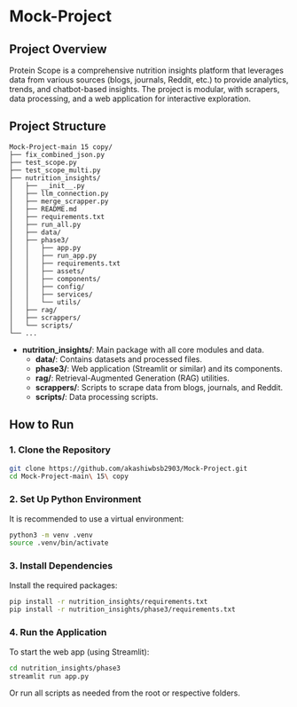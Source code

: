 # Mock-Project

## Project Overview

Protein Scope is a comprehensive nutrition insights platform that leverages data from various sources (blogs, journals, Reddit, etc.) to provide analytics, trends, and chatbot-based insights. The project is modular, with scrapers, data processing, and a web application for interactive exploration.

## Project Structure

```
Mock-Project-main 15 copy/
├── fix_combined_json.py
├── test_scope.py
├── test_scope_multi.py
├── nutrition_insights/
│   ├── __init__.py
│   ├── llm_connection.py
│   ├── merge_scrapper.py
│   ├── README.md
│   ├── requirements.txt
│   ├── run_all.py
│   ├── data/
│   ├── phase3/
│   │   ├── app.py
│   │   ├── run_app.py
│   │   ├── requirements.txt
│   │   ├── assets/
│   │   ├── components/
│   │   ├── config/
│   │   ├── services/
│   │   └── utils/
│   ├── rag/
│   ├── scrappers/
│   └── scripts/
└── ...
```

- **nutrition_insights/**: Main package with all core modules and data.
  - **data/**: Contains datasets and processed files.
  - **phase3/**: Web application (Streamlit or similar) and its components.
  - **rag/**: Retrieval-Augmented Generation (RAG) utilities.
  - **scrappers/**: Scripts to scrape data from blogs, journals, and Reddit.
  - **scripts/**: Data processing scripts.

## How to Run

### 1. Clone the Repository
```bash
git clone https://github.com/akashiwbsb2903/Mock-Project.git
cd Mock-Project-main\ 15\ copy
```

### 2. Set Up Python Environment
It is recommended to use a virtual environment:
```bash
python3 -m venv .venv
source .venv/bin/activate
```

### 3. Install Dependencies
Install the required packages:
```bash
pip install -r nutrition_insights/requirements.txt
pip install -r nutrition_insights/phase3/requirements.txt
```

### 4. Run the Application

To start the web app (using Streamlit):
```bash
cd nutrition_insights/phase3
streamlit run app.py
```

Or run all scripts as needed from the root or respective folders.


